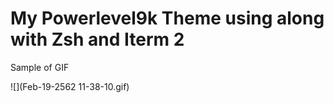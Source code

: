 # My Powerlevel9k Theme using along with Zsh and Iterm 2

Sample of GIF

![](Feb-19-2562 11-38-10.gif)
